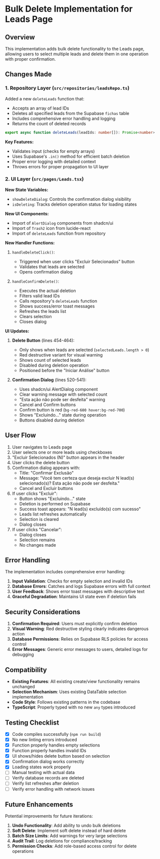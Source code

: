 # Bulk Delete Implementation for Leads Page

## Overview
This implementation adds bulk delete functionality to the Leads page, allowing users to select multiple leads and delete them in one operation with proper confirmation.

## Changes Made

### 1. Repository Layer (`src/repositories/leadsRepo.ts`)

Added a new `deleteLeads` function that:
- Accepts an array of lead IDs
- Deletes all specified leads from the Supabase `fichas` table
- Includes comprehensive error handling and logging
- Returns the count of deleted records

```typescript
export async function deleteLeads(leadIds: number[]): Promise<number>
```

**Key Features:**
- Validates input (checks for empty arrays)
- Uses Supabase's `.in()` method for efficient batch deletion
- Proper error logging with detailed context
- Throws errors for proper propagation to UI layer

### 2. UI Layer (`src/pages/Leads.tsx`)

**New State Variables:**
- `showDeleteDialog`: Controls the confirmation dialog visibility
- `isDeleting`: Tracks deletion operation status for loading states

**New UI Components:**
- Import of `AlertDialog` components from shadcn/ui
- Import of `Trash2` icon from lucide-react
- Import of `deleteLeads` function from repository

**New Handler Functions:**

1. `handleDeleteClick()`: 
   - Triggered when user clicks "Excluir Selecionados" button
   - Validates that leads are selected
   - Opens confirmation dialog

2. `handleConfirmDelete()`:
   - Executes the actual deletion
   - Filters valid lead IDs
   - Calls repository's `deleteLeads` function
   - Shows success/error toast messages
   - Refreshes the leads list
   - Clears selection
   - Closes dialog

**UI Updates:**

1. **Delete Button** (lines 454-464):
   - Only shows when leads are selected (`selectedLeads.length > 0`)
   - Red destructive variant for visual warning
   - Shows count of selected leads
   - Disabled during deletion operation
   - Positioned before the "Iniciar Análise" button

2. **Confirmation Dialog** (lines 520-541):
   - Uses shadcn/ui AlertDialog component
   - Clear warning message with selected count
   - "Esta ação não pode ser desfeita" warning
   - Cancel and Confirm buttons
   - Confirm button is red (`bg-red-600 hover:bg-red-700`)
   - Shows "Excluindo..." state during operation
   - Buttons disabled during deletion

## User Flow

1. User navigates to Leads page
2. User selects one or more leads using checkboxes
3. "Excluir Selecionados (N)" button appears in the header
4. User clicks the delete button
5. Confirmation dialog appears with:
   - Title: "Confirmar Exclusão"
   - Message: "Você tem certeza que deseja excluir N lead(s) selecionado(s)? Esta ação não pode ser desfeita."
   - Cancel and Excluir buttons
6. If user clicks "Excluir":
   - Button shows "Excluindo..." state
   - Deletion is performed on Supabase
   - Success toast appears: "N lead(s) excluído(s) com sucesso"
   - Leads list refreshes automatically
   - Selection is cleared
   - Dialog closes
7. If user clicks "Cancelar":
   - Dialog closes
   - Selection remains
   - No changes made

## Error Handling

The implementation includes comprehensive error handling:

1. **Input Validation**: Checks for empty selection and invalid IDs
2. **Database Errors**: Catches and logs Supabase errors with full context
3. **User Feedback**: Shows error toast messages with descriptive text
4. **Graceful Degradation**: Maintains UI state even if deletion fails

## Security Considerations

1. **Confirmation Required**: Users must explicitly confirm deletion
2. **Visual Warning**: Red destructive styling clearly indicates dangerous action
3. **Database Permissions**: Relies on Supabase RLS policies for access control
4. **Error Messages**: Generic error messages to users, detailed logs for debugging

## Compatibility

- **Existing Features**: All existing create/view functionality remains unchanged
- **Selection Mechanism**: Uses existing DataTable selection implementation
- **Code Style**: Follows existing patterns in the codebase
- **TypeScript**: Properly typed with no new `any` types introduced

## Testing Checklist

- [x] Code compiles successfully (`npm run build`)
- [x] No new linting errors introduced
- [x] Function properly handles empty selections
- [x] Function properly handles invalid IDs
- [x] UI shows/hides delete button based on selection
- [x] Confirmation dialog works correctly
- [x] Loading states work properly
- [ ] Manual testing with actual data
- [ ] Verify database records are deleted
- [ ] Verify list refreshes after deletion
- [ ] Verify error handling with network issues

## Future Enhancements

Potential improvements for future iterations:

1. **Undo Functionality**: Add ability to undo bulk deletions
2. **Soft Delete**: Implement soft delete instead of hard delete
3. **Batch Size Limits**: Add warnings for very large selections
4. **Audit Trail**: Log deletions for compliance/tracking
5. **Permission Checks**: Add role-based access control for delete operations
